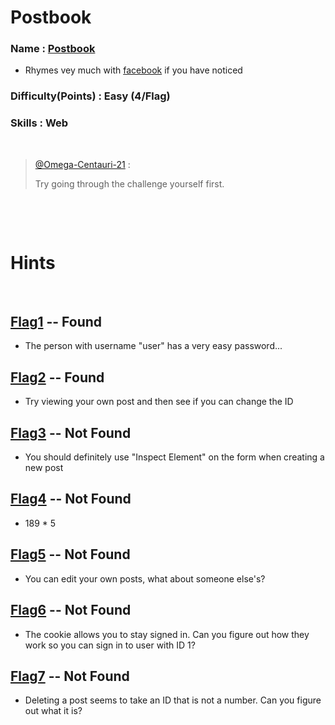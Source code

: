 # Postbook

### Name : [Postbook](https://ctf.hacker101.com/ctf/launch/7)
  - Rhymes vey much with [facebook](https://www.facebook.com) if you have noticed
### Difficulty(Points) : Easy (4/Flag)
### Skills : Web 

<p>&nbsp;</p>

>
>[@Omega-Centauri-21](https://github.com/Omega-Centauri-21) :
>
> Try going through the challenge yourself first. 
>
<p>&nbsp;</p>
<p>&nbsp;</p>

# **Hints** 
<p>&nbsp;</p> 

## [Flag1](./flag1) -- Found

- The person with username "user" has a very easy password...

## [Flag2](./flag2) -- Found

- Try viewing your own post and then see if you can change the ID

## [Flag3](./flag3) -- Not Found

- You should definitely use "Inspect Element" on the form when creating a new post

## [Flag4](./flag4) -- Not Found

- 189 * 5

## [Flag5](./flag5) -- Not Found

- You can edit your own posts, what about someone else's?

## [Flag6](./flag6) -- Not Found

- The cookie allows you to stay signed in. Can you figure out how they work so you can sign in to user with ID 1?

## [Flag7](./flag7) -- Not Found

- Deleting a post seems to take an ID that is not a number. Can you figure out what it is?
